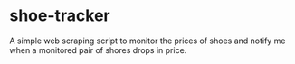 # shoe-tracker
A simple web scraping script to monitor the prices of shoes and notify me when a monitored pair of shores drops in price.
